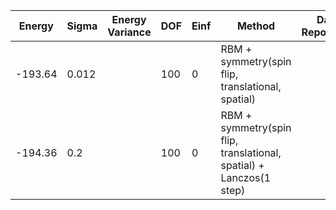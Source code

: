 | Energy              | Sigma   | Energy Variance    | DOF | Einf | Method                                                       | Data Repository |
|---------------------|---------|--------------------|-----|------|--------------------------------------------------------------|-----------------|
| -193.64            | 0.012 |                 | 100 | 0    | RBM + symmetry(spin flip, translational, spatial)                        |                 |
| -194.36            |  0.2     |                 | 100 | 0    | RBM + symmetry(spin flip, translational, spatial) + Lanczos(1 step)                      |                 |
